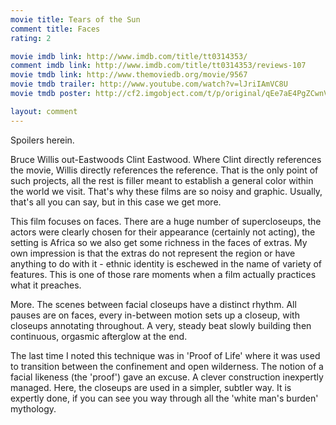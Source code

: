 ```yaml
---
movie title: Tears of the Sun
comment title: Faces
rating: 2

movie imdb link: http://www.imdb.com/title/tt0314353/
comment imdb link: http://www.imdb.com/title/tt0314353/reviews-107
movie tmdb link: http://www.themoviedb.org/movie/9567
movie tmdb trailer: http://www.youtube.com/watch?v=lJriIAmVC8U
movie tmdb poster: http://cf2.imgobject.com/t/p/original/qEe7aE4PgZCwnVoxKe7YsTm3Smh.jpg

layout: comment
---
```


Spoilers herein.

Bruce Willis out-Eastwoods Clint Eastwood. Where Clint directly references the movie, Willis directly references the reference. That is the only point of such projects, all the rest is filler meant to establish a general color within the world we visit. That's why these films are so noisy and graphic. Usually, that's all you can say, but in this case we get more.

This film focuses on faces. There are a huge number of supercloseups, the actors were clearly chosen for their appearance (certainly not acting), the setting is Africa so we also get some richness in the faces of extras. My own impression is that the extras do not represent the region or have anything to do with it - ethnic identity is eschewed in the name of variety of features. This is one of those rare moments when a film actually practices what it preaches.

More. The scenes between facial closeups have a distinct rhythm. All pauses are on faces, every in-between motion sets up a closeup, with closeups annotating throughout. A very, steady beat slowly building then continuous, orgasmic afterglow at the end. 

The last time I noted this technique was in 'Proof of Life' where it was used to transition between the confinement and open wilderness. The notion of a facial likeness (the 'proof') gave an excuse. A clever construction inexpertly managed. Here, the closeups are used in a simpler, subtler way. It is expertly done, if you can see you way through all the 'white man's burden' mythology.